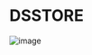 # DSSTORE

![image](https://user-images.githubusercontent.com/126468223/225543043-1f28f63f-7f76-4d9e-b3a2-71cdef4c9c1b.png)

